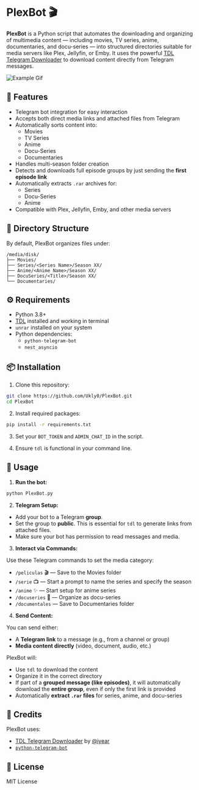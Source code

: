# PlexBot 🎬

**PlexBot** is a Python script that automates the downloading and organizing of multimedia content — including movies, TV series, anime, documentaries, and docu-series — into structured directories suitable for media servers like Plex, Jellyfin, or Emby. It uses the powerful [TDL Telegram Downloader](https://github.com/iyear/tdl-telegram) to download content directly from Telegram messages.

![Example Gif](https://github.com/Ukly0/PlexBot/blob/main/example.gif)

## 🧠 Features

- Telegram bot integration for easy interaction
- Accepts both direct media links and attached files from Telegram
- Automatically sorts content into:
  - Movies
  - TV Series
  - Anime
  - Docu-Series
  - Documentaries
- Handles multi-season folder creation
- Detects and downloads full episode groups by just sending the **first episode link**
- Automatically extracts `.rar` archives for:
  - Series
  - Docu-Series
  - Anime
- Compatible with Plex, Jellyfin, Emby, and other media servers

## 📁 Directory Structure

By default, PlexBot organizes files under:

```
/media/disk/
├── Movies/
├── Series/<Series Name>/Season XX/
├── Anime/<Anime Name>/Season XX/
├── DocuSeries/<Title>/Season XX/
└── Documentaries/
```

## ⚙️ Requirements

- Python 3.8+
- [TDL](https://github.com/iyear/tdl-telegram) installed and working in terminal
- `unrar` installed on your system
- Python dependencies:
  - `python-telegram-bot`
  - `nest_asyncio`

## 📦 Installation

1. Clone this repository:

```bash
git clone https://github.com/Ukly0/PlexBot.git
cd PlexBot
```

2. Install required packages:

```bash
pip install -r requirements.txt
```

3. Set your `BOT_TOKEN` and `ADMIN_CHAT_ID` in the script.

4. Ensure `tdl` is functional in your command line.

## 🚀 Usage

1. **Run the bot:**

```bash
python PlexBot.py
```

2. **Telegram Setup:**

- Add your bot to a Telegram **group**.
- Set the group to **public**. This is essential for `tdl` to generate links from attached files.
- Make sure your bot has permission to read messages and media.

3. **Interact via Commands:**

Use these Telegram commands to set the media category:

- `/peliculas` 🎬 — Save to the Movies folder
- `/serie` 📺 — Start a prompt to name the series and specify the season
- `/anime` ✨ — Start setup for anime series
- `/docuseries` 📼 — Organize as docu-series
- `/documentales` — Save to Documentaries folder

4. **Send Content:**

You can send either:

- A **Telegram link** to a message (e.g., from a channel or group)
- **Media content directly** (video, document, audio, etc.)

PlexBot will:

- Use `tdl` to download the content
- Organize it in the correct directory
- If part of a **grouped message (like episodes)**, it will automatically download the **entire group**, even if only the first link is provided
- Automatically **extract `.rar` files** for series, anime, and docu-series

## 🙌 Credits

PlexBot uses:

- [TDL Telegram Downloader](https://github.com/iyear/tdl-telegram) by [@iyear](https://github.com/iyear)
- [`python-telegram-bot`](https://github.com/python-telegram-bot/python-telegram-bot)

## 📄 License

MIT License
